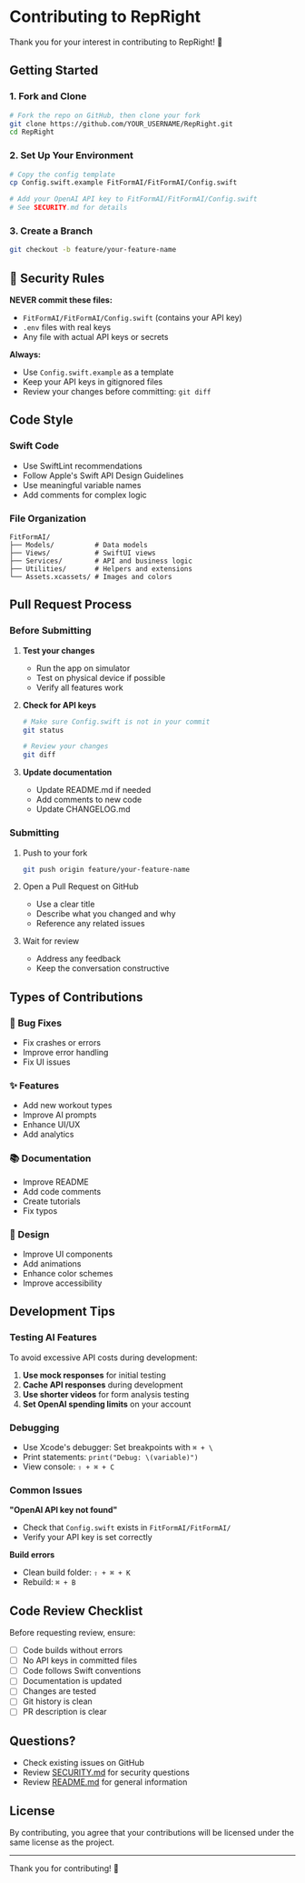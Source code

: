 # Contributing to RepRight

Thank you for your interest in contributing to RepRight! 🎉

## Getting Started

### 1. Fork and Clone

```bash
# Fork the repo on GitHub, then clone your fork
git clone https://github.com/YOUR_USERNAME/RepRight.git
cd RepRight
```

### 2. Set Up Your Environment

```bash
# Copy the config template
cp Config.swift.example FitFormAI/FitFormAI/Config.swift

# Add your OpenAI API key to FitFormAI/FitFormAI/Config.swift
# See SECURITY.md for details
```

### 3. Create a Branch

```bash
git checkout -b feature/your-feature-name
```

## 🔐 Security Rules

**NEVER commit these files:**
- `FitFormAI/FitFormAI/Config.swift` (contains your API key)
- `.env` files with real keys
- Any file with actual API keys or secrets

**Always:**
- Use `Config.swift.example` as a template
- Keep your API keys in gitignored files
- Review your changes before committing: `git diff`

## Code Style

### Swift Code
- Use SwiftLint recommendations
- Follow Apple's Swift API Design Guidelines
- Use meaningful variable names
- Add comments for complex logic

### File Organization
```
FitFormAI/
├── Models/          # Data models
├── Views/           # SwiftUI views
├── Services/        # API and business logic
├── Utilities/       # Helpers and extensions
└── Assets.xcassets/ # Images and colors
```

## Pull Request Process

### Before Submitting

1. **Test your changes**
   - Run the app on simulator
   - Test on physical device if possible
   - Verify all features work

2. **Check for API keys**
   ```bash
   # Make sure Config.swift is not in your commit
   git status
   
   # Review your changes
   git diff
   ```

3. **Update documentation**
   - Update README.md if needed
   - Add comments to new code
   - Update CHANGELOG.md

### Submitting

1. Push to your fork
   ```bash
   git push origin feature/your-feature-name
   ```

2. Open a Pull Request on GitHub
   - Use a clear title
   - Describe what you changed and why
   - Reference any related issues

3. Wait for review
   - Address any feedback
   - Keep the conversation constructive

## Types of Contributions

### 🐛 Bug Fixes
- Fix crashes or errors
- Improve error handling
- Fix UI issues

### ✨ Features
- Add new workout types
- Improve AI prompts
- Enhance UI/UX
- Add analytics

### 📚 Documentation
- Improve README
- Add code comments
- Create tutorials
- Fix typos

### 🎨 Design
- Improve UI components
- Add animations
- Enhance color schemes
- Improve accessibility

## Development Tips

### Testing AI Features

To avoid excessive API costs during development:

1. **Use mock responses** for initial testing
2. **Cache API responses** during development
3. **Use shorter videos** for form analysis testing
4. **Set OpenAI spending limits** on your account

### Debugging

- Use Xcode's debugger: Set breakpoints with `⌘ + \`
- Print statements: `print("Debug: \(variable)")`
- View console: `⇧ + ⌘ + C`

### Common Issues

**"OpenAI API key not found"**
- Check that `Config.swift` exists in `FitFormAI/FitFormAI/`
- Verify your API key is set correctly

**Build errors**
- Clean build folder: `⇧ + ⌘ + K`
- Rebuild: `⌘ + B`

## Code Review Checklist

Before requesting review, ensure:

- [ ] Code builds without errors
- [ ] No API keys in committed files
- [ ] Code follows Swift conventions
- [ ] Documentation is updated
- [ ] Changes are tested
- [ ] Git history is clean
- [ ] PR description is clear

## Questions?

- Check existing issues on GitHub
- Review [SECURITY.md](SECURITY.md) for security questions
- Review [README.md](README.md) for general information

## License

By contributing, you agree that your contributions will be licensed under the same license as the project.

---

Thank you for contributing! 🙏


